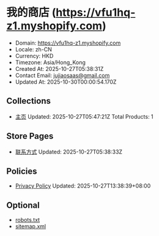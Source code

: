 # 我的商店 (https://vfu1hq-z1.myshopify.com)

- Domain: https://vfu1hq-z1.myshopify.com
- Locale: zh-CN
- Currency: HKD
- Timezone: Asia/Hong_Kong
- Created At: 2025-10-27T05:38:31Z
- Contact Email: jujiaosaas@gmail.com
- Updated At: 2025-10-30T00:00:54.170Z

## Collections

- [主页](https://vfu1hq-z1.myshopify.com/collections/frontpage)
  Updated: 2025-10-27T05:47:21Z
  Total Products: 1

## Store Pages

- [联系方式](https://vfu1hq-z1.myshopify.com/pages/contact)
  Updated: 2025-10-27T05:38:33Z

## Policies

- [Privacy Policy](https://vfu1hq-z1.myshopify.com/policies/privacy-policy)
  Updated: 2025-10-27T13:38:39+08:00

## Optional

- [robots.txt](https://vfu1hq-z1.myshopify.com/robots.txt)
- [sitemap.xml](https://vfu1hq-z1.myshopify.com/sitemap.xml)
